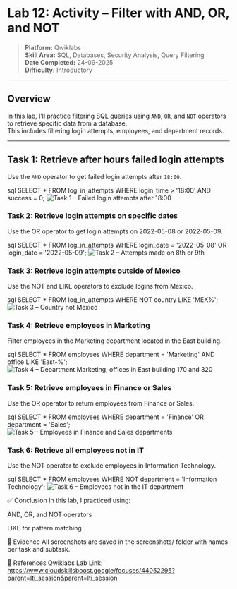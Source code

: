 # Lab 12: Activity – Filter with AND, OR, and NOT

> **Platform:** Qwiklabs  
> **Skill Area:** SQL, Databases, Security Analysis, Query Filtering  
> **Date Completed:** 24-09-2025  
> **Difficulty:** Introductory  

---
## Overview

In this lab, I’ll practice filtering SQL queries using `AND`, `OR`, and `NOT` operators to retrieve specific data from a database.  
This includes filtering login attempts, employees, and department records.

---

## Task 1: Retrieve after hours failed login attempts  
Use the `AND` operator to get failed login attempts after `18:00`.

sql
SELECT *
FROM log_in_attempts
WHERE login_time > '18:00' AND success = 0;
![Task 1 – Failed login attempts after 18:00](screenshots/01_failed_login_attempts.png)

### Task 2: Retrieve login attempts on specific dates
Use the OR operator to get login attempts on 2022-05-08 or 2022-05-09.

sql
SELECT * 
FROM log_in_attempts 
WHERE login_date = '2022-05-08' OR login_date = '2022-05-09';
![Task 2 – Attempts made on 8th or 9th](screenshots/02_atempts_on_8_and_9.png)

### Task 3: Retrieve login attempts outside of Mexico
Use the NOT and LIKE operators to exclude logins from Mexico.

sql
SELECT * 
FROM log_in_attempts
WHERE NOT country LIKE 'MEX%';
![Task 3 – Country not Mexico](screenshots/03_not_like_mex.png)

### Task 4: Retrieve employees in Marketing
Filter employees in the Marketing department located in the East building.

sql
SELECT *
FROM employees
WHERE department = 'Marketing' AND office LIKE 'East-%';
![Task 4 – Department Marketing, offices in East building 170 and 320](screenshots/04_office_east_170_or_320.png)

### Task 5: Retrieve employees in Finance or Sales
Use the OR operator to return employees from Finance or Sales.

sql
SELECT *
FROM employees
WHERE department = 'Finance' OR department = 'Sales';
![Task 5 – Employees in Finance and Sales departments](screenshots/05_department_finances_or_sales.png)

### Task 6: Retrieve all employees not in IT
Use the NOT operator to exclude employees in Information Technology.

sql
SELECT *
FROM employees
WHERE NOT department = 'Information Technology';
![Task 6 – Employees not in the IT department](screenshots/06_not_it_department.png)

✅ Conclusion
In this lab, I practiced using:

AND, OR, and NOT operators

LIKE for pattern matching

📜 Evidence
All screenshots are saved in the screenshots/ folder with names per task and subtask.

🔗 References
Qwiklabs Lab Link:
https://www.cloudskillsboost.google/focuses/44052295?parent=lti_session&parent=lti_session